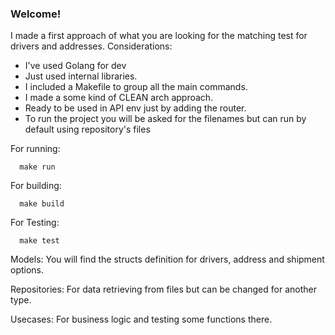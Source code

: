 ### Welcome!
I made a first approach of what you are looking for the matching test for drivers and addresses.
Considerations:
- I've used Golang for dev
- Just used internal libraries.
- I included a Makefile to group all the main commands.
- I made a some kind of CLEAN arch approach.
- Ready to be used in API env just by adding the router.
- To run the project you will be asked for the filenames but can run by default using repository's files

For running:
````
  make run
````
For building:
```
  make build
```
For Testing:
```
  make test
```

Models:
You will find the structs definition for drivers, address and shipment options.

Repositories:
For data retrieving from files but can be changed for another type.

Usecases:
For business logic and testing some functions there.
